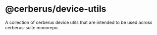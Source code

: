 # @cerberus/device-utils

A collection of cerberus device utils that are intended to be used across cerberus-suite monorepo.
